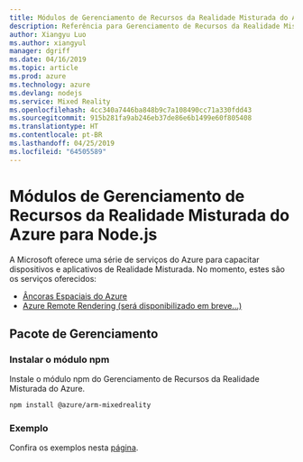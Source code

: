 ```yaml
---
title: Módulos de Gerenciamento de Recursos da Realidade Misturada do Azure para Node.js
description: Referência para Gerenciamento de Recursos da Realidade Misturada do Azure para Node.js
author: Xiangyu Luo
ms.author: xiangyul
manager: dgriff
ms.date: 04/16/2019
ms.topic: article
ms.prod: azure
ms.technology: azure
ms.devlang: nodejs
ms.service: Mixed Reality
ms.openlocfilehash: 4cc340a7446ba848b9c7a108490cc71a330fdd43
ms.sourcegitcommit: 915b281fa9ab246eb37de86e6b1499e60f805408
ms.translationtype: HT
ms.contentlocale: pt-BR
ms.lasthandoff: 04/25/2019
ms.locfileid: "64505589"
---
```

# <a name="azure-mixed-reality-resource-management-modules-for-nodejs"></a>Módulos de Gerenciamento de Recursos da Realidade Misturada do Azure para Node.js

A Microsoft oferece uma série de serviços do Azure para capacitar dispositivos e aplicativos de Realidade Misturada. No momento, estes são os serviços oferecidos:

* [Âncoras Espaciais do Azure](https://azure.microsoft.com/en-us/services/spatial-anchors/)
* [Azure Remote Rendering (será disponibilizado em breve…)](https://azure.microsoft.com/en-us/services/remote-rendering/)

## <a name="management-package"></a>Pacote de Gerenciamento

### <a name="install-the-npm-module"></a>Instalar o módulo npm 

Instale o módulo npm do Gerenciamento de Recursos da Realidade Misturada do Azure.

```bash
npm install @azure/arm-mixedreality
```

### <a name="example"></a>Exemplo

Confira os exemplos nesta [página](https://www.npmjs.com/package/@azure/arm-mixedreality).
